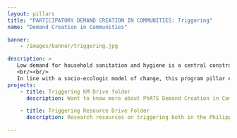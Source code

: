 ```yaml
---
layout: pillars
title: "PARTICIPATORY DEMAND CREATION IN COMMUNITIES: Triggering"
name: "Demand Creation in Communities"

banner:
    - /images/banner/triggering.jpg

description: >
   Low demand for household sanitation and hygiene is a central constraint to service improvement, with most households unaware of the true costs of inadequate sanitation and hygiene and, therefore, preferring other spending priorities. For similar reasons, not many communities give priority to collective sanitation and hygiene improvement, with few of those using improved sanitation facilities realizing that their families are affected by the inadequate sanitation of their neighbors.
   <br/><br/>
   In line with a socio-ecologic model of change, this program pillar encourages the implementation of a range of different and complementary approaches to sanitation and hygiene demand creation at community and household levels: context, behavioral and social analysis to identify the bottlenecks and drivers towards collective sanitation outcomes; participatory demand creation campaigns designed to trigger rapid behavior change, encourage positive and sustainable actions to improve household sanitation, and plan towards collective sanitation outcomes such as Zero Open Defecation (ZOD) barangays; mass media campaigns; customized behavior change communications; local campaigns involving political, religious and community leaders; organizing and mobilizing communities to create avenues for dialogue with duty bearers to achieve consensus on action plans and coordinated action to enforce and monitor progress against those plans; and collective incentives and rewards designed to encourage behavior change, sustainability and resiliency.
projects:
    - title: Triggering KM Drive folder
      description: Want to know more about PhATS Demand Creation in Communities? Check out the latest Knowledge Management Pieces!

    - title: Triggering Resource Drive Folder
      description: Research resources on triggering both in the Philippines and around the world can be found here.

---
```

